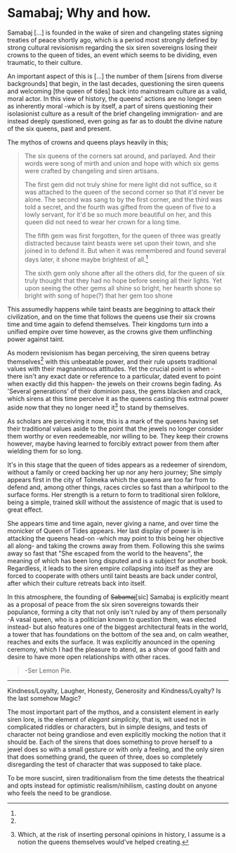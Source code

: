 Samabaj; Why and how.
======================


 Samabaj [...] is founded in the wake of siren and changeling states signing treaties of peace shortly ago, which is a period most strongly defined by strong cultural revisionism regarding the six siren sovereigns losing their crowns to the queen of tides, an event which seems to be dividing, even traumatic, to their culture.

 An important aspect of this is [...] the number of them [sirens from diverse backgrounds] that begin, in the last decades, questioning the siren queens and welcoming [the queen of tides] back into mainstream culture as a valid, moral actor. In this view of history, the queens' actions are no longer seen as inherently moral -which is by itself, a part of sirens questioning their isolasionist culture as a result of the brief changeling immigration- and are instead deeply questioned, even going as far as to doubt the divine nature of the six queens, past and present.

 The mythos of crowns and queens plays heavily in this; 

> The six queens of the corners sat around, and parlayed. And their words were song of mirth and union and hope with which six gems were crafted by changeling and siren artisans.
>
> The first gem did not truly shine for mere light did not suffice, so it was attached to the queen of the second corner so that it'd never be alone. The second was sang to by the first corner, and the third was told a secret, and the fourth was gifted from the queen of five to a lowly servant, for it'd be so much more beautiful on her, and this queen did not need to wear her crown for a long time.
>
>The fifth gem was first forgotten, for the queen of three was greatly distracted because taint beasts were set upon their town, and she joined in to defend it. But when it was remembered and found several days later, it shone maybe brightest of all.[^elements]
>
>The sixth gem only shone after all the others did, for the queen of six truly thought that they had no hope before seeing all their lights. Yet upon seeing the other gems all shine so bright, her hearth shone so bright with song of hope(?) that her gem too shone

 This assumedly happens while taint beasts are beggining to attack their civilization, and on the time that follows the queens use their six crowns time and time again to defend themselves. Their kingdoms turn into a unified empire over time however, as the crowns give them unflinching power against taint.

 As modern revisionism has began perceiving, the siren queens betray themselves[^betray] with this unbeatable power, and their rule upsets traditional values with their magnanimous attitudes. Yet the crucial point is when -there isn't any exact date or reference to a particular, dated event to point when exactly did this happen- the jewels on their crowns begin fading. As 'Several generations' of their dominion pass, the gems blacken and crack, which sirens at this time perceive it as the queens casting this extrnal power aside now that they no longer need it[^notion] to stand by themselves.

 As scholars are perceiving it now, this is a mark of the queens having set their traditional values aside to the point that the jewels no longer consider them worthy or even reedemeable, nor willing to be. They keep their crowns however, maybe having learned to forcibly extract power from them after wielding them for so long.

 It's in this stage that the queen of tides appears as a redeemer of sirendom, without a family or creed backing her up nor any hero journey; She simply appears first in the city of Tolmeka which the queens are too far from to defend and, among other things, races circles so fast than a whirlpool to the surface forms. Her strength is a return to form to traditional siren folklore, being a simple, trained skill without the assistence of magic that is used to great effect.

 She appears time and time again, never giving a name, and over time the monicker of Queen of Tides appears. Her last display of power is in attacking the queens head-on -which may point to this being her objective all along- and taking the crowns away from them. Following this she swims away so fast that "She escaped from the world to the heavens", the meaning of which has been long disputed and is a subject for another book. Regardless, it leads to the siren empire collapsing into itself as they are forced to cooperate with others until taint beasts are back under control, after which their culture retreats back into itself.

 In this atmosphere, the founding of ~~Sabamaj~~[sic] Samabaj is explicitly meant as a proposal of peace from the six siren sovereigns towards their populance, forming a city that not only isn't ruled by any of them personally -A vasal queen, who is a politician known to question them, was elected instead- but also features one of the biggest architectural feats in the world, a tower that has foundations on the bottom of the sea and, on calm weather, reaches and exits the surface. It was explicitly anounced in the opening ceremony, which I had the pleasure to atend, as a show of good faith and desire to have more open relationships with other races.


> -Ser Lemon Pie.

--------------------------------------------------------


[^elements]:
 Kindness/Loyalty, Laugher, Honesty, Generosity and Kindness/Loyalty? Is the last somehow Magic?

[^betray]:
 The most important part of the mythos, and a consistent element in early siren lore, is the element of *elegant simplicity*, that is, wit used not in complicated riddles or characters, but in simple designs, and tests of character not being grandiose and even explicitly mocking the notion that it should be. Each of the sirens that does something to prove herself to a jewel does so with a small gesture or with only a feeling, and the only siren that does something grand, the queen of three, does so completely disregarding the test of character that was supposed to take place.

 To be more suscint, siren traditionalism from the time detests the theatrical and opts instead for optimistic realism/nihilism, casting doubt on anyone who feels the need to be grandiose.

 [^notion]:Which, at the risk of inserting personal opinions in history, I assume is a notion the queens themselves would've helped creating.